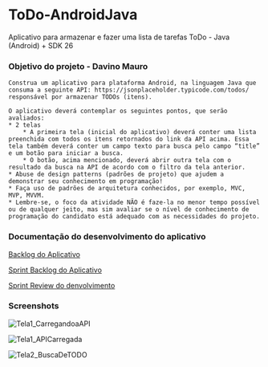 # ToDo-AndroidJava
Aplicativo para armazenar e fazer uma lista de tarefas ToDo -  Java (Android) + SDK 26

### Objetivo do projeto - Davino Mauro
```
Construa um aplicativo para plataforma Android, na linguagem Java que consuma a seguinte API: https://jsonplaceholder.typicode.com/todos/ responsável por armazenar TODOs (itens).

O aplicativo deverá contemplar os seguintes pontos, que serão avaliados:
* 2 telas
    * A primeira tela (inicial do aplicativo) deverá conter uma lista preenchida com todos os itens retornados do link da API acima. Essa tela também deverá conter um campo texto para busca pelo campo “title” e um botão para iniciar a busca.
    * O botão, acima mencionado, deverá abrir outra tela com o resultado da busca na API de acordo com o filtro da tela anterior.
* Abuse de design patterns (padrões de projeto) que ajudem a demonstrar seu conhecimento em programação! 
* Faça uso de padrões de arquitetura conhecidos, por exemplo, MVC, MVP, MVVM.
* Lembre-se, o foco da atividade NÃO é faze-la no menor tempo possível ou de qualquer jeito, mas sim avaliar se o nível de conhecimento de programação do candidato está adequado com as necessidades do projeto.
```

### Documentação do desenvolvimento do aplicativo

[Backlog do Aplicativo](/Documentation/backlog.txt)

[Sprint Backlog do Aplicativo](/Documentation/sprintsBacklog.txt)

[Sprint Review do denvolvimento](/Documentation/sprintReview.txt)

### Screenshots

![Tela1_CarregandoaAPI](https://i.imgur.com/LIZVKdL.png)

![Tela1_APICarregada](https://i.imgur.com/q5aof3y.png)

![Tela2_BuscaDeTODO](https://i.imgur.com/VTsMYcZ.png)

